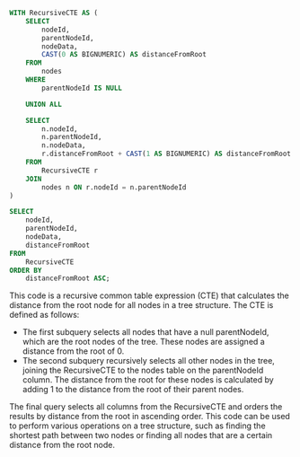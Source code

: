 ```sql
WITH RecursiveCTE AS (
    SELECT
        nodeId,
        parentNodeId,
        nodeData,
        CAST(0 AS BIGNUMERIC) AS distanceFromRoot
    FROM
        nodes
    WHERE
        parentNodeId IS NULL

    UNION ALL

    SELECT
        n.nodeId,
        n.parentNodeId,
        n.nodeData,
        r.distanceFromRoot + CAST(1 AS BIGNUMERIC) AS distanceFromRoot
    FROM
        RecursiveCTE r
    JOIN
        nodes n ON r.nodeId = n.parentNodeId
)

SELECT
    nodeId,
    parentNodeId,
    nodeData,
    distanceFromRoot
FROM
    RecursiveCTE
ORDER BY
    distanceFromRoot ASC;
```

This code is a recursive common table expression (CTE) that calculates the distance from the root node for all nodes in a tree structure. The CTE is defined as follows:

* The first subquery selects all nodes that have a null parentNodeId, which are the root nodes of the tree. These nodes are assigned a distance from the root of 0.
* The second subquery recursively selects all other nodes in the tree, joining the RecursiveCTE to the nodes table on the parentNodeId column. The distance from the root for these nodes is calculated by adding 1 to the distance from the root of their parent nodes.

The final query selects all columns from the RecursiveCTE and orders the results by distance from the root in ascending order. This code can be used to perform various operations on a tree structure, such as finding the shortest path between two nodes or finding all nodes that are a certain distance from the root node.
